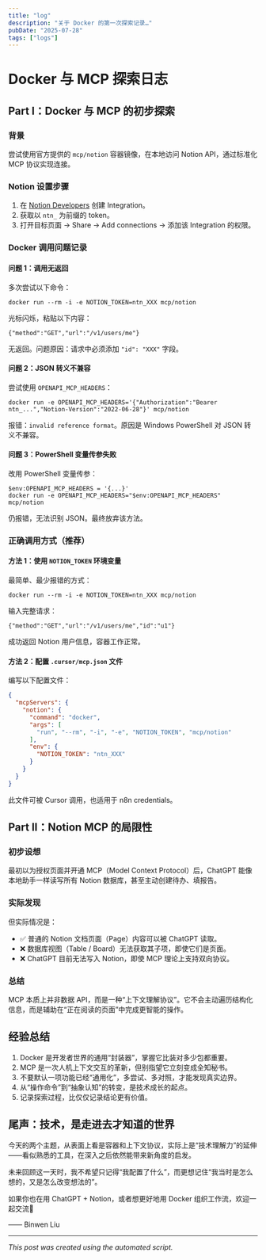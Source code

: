 ```yaml
---
title: "log"
description: "关于 Docker 的第一次探索记录…"
pubDate: "2025-07-28"
tags: ["logs"]
---
```


# Docker 与 MCP 探索日志

## Part I：Docker 与 MCP 的初步探索

### 背景

尝试使用官方提供的 `mcp/notion` 容器镜像，在本地访问 Notion API，通过标准化 MCP 协议实现连接。

### Notion 设置步骤

1. 在 [Notion Developers](https://developers.notion.com) 创建 Integration。
2. 获取以 `ntn_` 为前缀的 token。
3. 打开目标页面 → Share → Add connections → 添加该 Integration 的权限。

### Docker 调用问题记录

#### 问题 1：调用无返回

多次尝试以下命令：

```
docker run --rm -i -e NOTION_TOKEN=ntn_XXX mcp/notion
```

光标闪烁，粘贴以下内容：

```
{"method":"GET","url":"/v1/users/me"}
```

无返回。问题原因：请求中必须添加 `"id": "XXX"` 字段。

#### 问题 2：JSON 转义不兼容

尝试使用 `OPENAPI_MCP_HEADERS`：

```
docker run -e OPENAPI_MCP_HEADERS='{"Authorization":"Bearer ntn_...","Notion-Version":"2022-06-28"}' mcp/notion
```

报错：`invalid reference format`。原因是 Windows PowerShell 对 JSON 转义不兼容。

#### 问题 3：PowerShell 变量传参失败

改用 PowerShell 变量传参：

```
$env:OPENAPI_MCP_HEADERS = '{...}'
docker run -e OPENAPI_MCP_HEADERS="$env:OPENAPI_MCP_HEADERS" mcp/notion
```

仍报错，无法识别 JSON。最终放弃该方法。

### 正确调用方式（推荐）

#### 方法 1：使用 `NOTION_TOKEN` 环境变量

最简单、最少报错的方式：

```
docker run --rm -i -e NOTION_TOKEN=ntn_XXX mcp/notion
```

输入完整请求：

```
{"method":"GET","url":"/v1/users/me","id":"u1"}
```

成功返回 Notion 用户信息，容器工作正常。

#### 方法 2：配置 `.cursor/mcp.json` 文件

编写以下配置文件：

```json
{
  "mcpServers": {
    "notion": {
      "command": "docker",
      "args": [
        "run", "--rm", "-i", "-e", "NOTION_TOKEN", "mcp/notion"
      ],
      "env": {
        "NOTION_TOKEN": "ntn_XXX"
      }
    }
  }
}
```

此文件可被 Cursor 调用，也适用于 n8n credentials。

## Part II：Notion MCP 的局限性

### 初步设想

最初以为授权页面并开通 MCP（Model Context Protocol）后，ChatGPT 能像本地助手一样读写所有 Notion 数据库，甚至主动创建待办、填报告。

### 实际发现

但实际情况是：

- ✅ 普通的 Notion 文档页面（Page）内容可以被 ChatGPT 读取。
- ❌ 数据库视图（Table / Board）无法获取其子项，即使它们是页面。
- ❌ ChatGPT 目前无法写入 Notion，即使 MCP 理论上支持双向协议。

### 总结

MCP 本质上并非数据 API，而是一种“上下文理解协议”。它不会主动遍历结构化信息，而是辅助在“正在阅读的页面”中完成更智能的操作。

## 经验总结

1. Docker 是开发者世界的通用“封装器”，掌握它比装对多少包都重要。
2. MCP 是一次人机上下文交互的革新，但别指望它立刻变成全知秘书。
3. 不要默认一项功能已经“通用化”，多尝试、多对照，才能发现真实边界。
4. 从“操作命令”到“抽象认知”的转变，是技术成长的起点。
5. 记录探索过程，比仅仅记录结论更有价值。

## 尾声：技术，是走进去才知道的世界

今天的两个主题，从表面上看是容器和上下文协议，实际上是“技术理解力”的延伸——看似熟悉的工具，在深入之后依然能带来新角度的启发。

未来回顾这一天时，我不希望只记得“我配置了什么”，而更想记住“我当时是怎么想的，又是怎么改变想法的”。

如果你也在用 ChatGPT + Notion，或者想更好地用 Docker 组织工作流，欢迎一起交流🧠

—— Binwen Liu

---

*This post was created using the automated script.*
